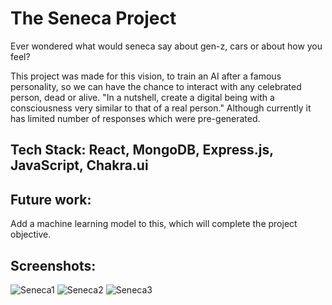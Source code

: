 # The Seneca Project
Ever wondered what would seneca say about gen-z, cars or about how you feel?

This project was made for this vision, to train an AI after a famous personality, so we can have the chance to interact with any celebrated person, dead or alive. 
"In a nutshell, create a digital being with a consciousness very similar to that of a real person."
Although currently it has limited number of responses which were pre-generated.

## Tech Stack: React, MongoDB, Express.js, JavaScript, Chakra.ui

## Future work:
Add a machine learning model to this, which will complete the project objective.

## Screenshots:
![Seneca1](https://github.com/Abhinav-Chdhary/the-seneca-project/assets/67590196/86a2ebe9-a734-4d1e-85b1-f8712877c1e8)
![Seneca2](https://github.com/Abhinav-Chdhary/the-seneca-project/assets/67590196/29952d55-a564-4a38-bda6-01198f3cfc60)
![Seneca3](https://github.com/Abhinav-Chdhary/the-seneca-project/assets/67590196/3b490f45-e0f4-445a-bf47-444d652f7485)
